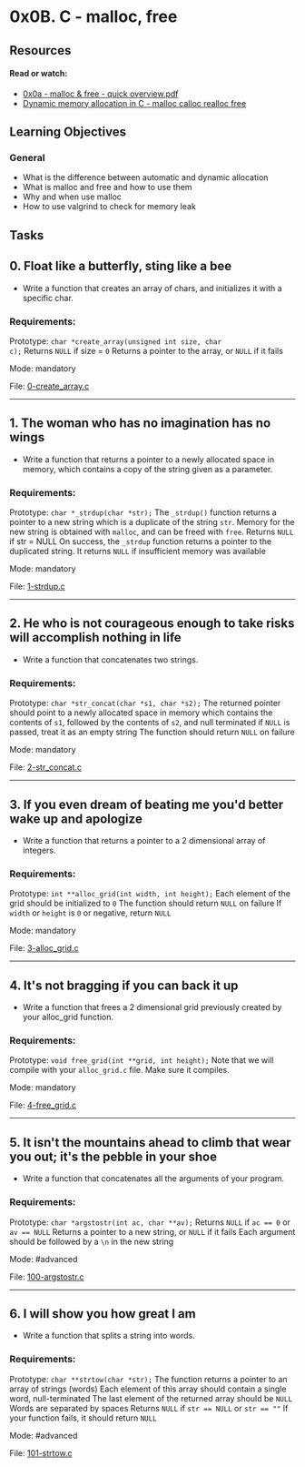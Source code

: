 # 0x0B. C - malloc, free

## Resources

#### Read or watch:

* [0x0a - malloc & free - quick overview.pdf](https://intranet.alxswe.com/rltoken/7q6RmWq86XkUhvmlhrg9bg)
* [Dynamic memory allocation in C - malloc calloc realloc free](https://intranet.alxswe.com/rltoken/pfGb2oVIYLO_1a8jtFGQYw)
## Learning Objectives

### General

* What is the difference between automatic and dynamic allocation
* What is malloc and free and how to use them
* Why and when use malloc
* How to use valgrind to check for memory leak
## Tasks

## 0. Float like a butterfly, sting like a bee

- Write a function that creates an array of chars, and initializes it with a specific char.
### Requirements:

Prototype: <code>char *create_array(unsigned int size, char c);</code>
Returns <code>NULL</code> if size = <code>0</code>
Returns a pointer to the array, or <code>NULL</code> if it fails

Mode: mandatory

File: [0-create_array.c](./0-create_array.c)
<hr>

## 1. The woman who has no imagination has no wings

- Write a function that returns a pointer to a newly allocated space in memory, which contains a copy of the string given as a parameter.
### Requirements:

Prototype: <code>char *_strdup(char *str);</code>
The <code>_strdup()</code> function returns a pointer to a new string which is a duplicate of the string <code>str</code>.  Memory for the new string is obtained with <code>malloc</code>, and can be freed with <code>free</code>.
Returns <code>NULL</code> if str = NULL
On success, the <code>_strdup</code> function returns a pointer to the duplicated string.  It returns <code>NULL</code> if insufficient memory was available

Mode: mandatory

File: [1-strdup.c](./1-strdup.c)
<hr>

## 2. He who is not courageous enough to take risks will accomplish nothing in life

- Write a function that concatenates two strings.
### Requirements:

Prototype: <code>char *str_concat(char *s1, char *s2);</code>
The returned pointer should point to a newly allocated space in memory which contains the contents of <code>s1</code>, followed by the contents of <code>s2</code>, and null terminated
if <code>NULL</code> is passed, treat it as an empty string
The function should return <code>NULL</code> on failure

Mode: mandatory

File: [2-str_concat.c](./2-str_concat.c)
<hr>

## 3. If you even dream of beating me you'd better wake up and apologize

- Write a function that returns a pointer to a 2 dimensional array of integers.
### Requirements:

Prototype: <code>int **alloc_grid(int width, int height);</code>
Each element of the grid should be initialized to <code>0</code>
The function should return <code>NULL</code> on failure
If <code>width</code> or <code>height</code> is <code>0</code> or negative, return <code>NULL</code>

Mode: mandatory

File: [3-alloc_grid.c](./3-alloc_grid.c)
<hr>

## 4. It's not bragging if you can back it up

- Write a function that frees a 2 dimensional grid previously created by your alloc_grid function.
### Requirements:

Prototype: <code>void free_grid(int **grid, int height);</code>
Note that we will compile with your <code>alloc_grid.c</code> file. Make sure it compiles.

Mode: mandatory

File: [4-free_grid.c](./4-free_grid.c)
<hr>

## 5. It isn't the mountains ahead to climb that wear you out; it's the pebble in your shoe

- Write a function that concatenates all the arguments of your program.
### Requirements:

Prototype: <code>char *argstostr(int ac, char **av);</code>
Returns <code>NULL</code> if <code>ac == 0</code> or <code>av == NULL</code>
Returns a pointer to a new string, or <code>NULL</code> if it fails
Each argument should be followed by a <code>\n</code> in the new string

Mode: #advanced

File: [100-argstostr.c](./100-argstostr.c)
<hr>

## 6. I will show you how great I am

- Write a function that splits a string into words.
### Requirements:

Prototype: <code>char **strtow(char *str);</code>
The function returns a pointer to an array of strings (words)
Each element of this array should contain a single word, null-terminated
The last element of the returned array should be <code>NULL</code>
Words are separated by spaces
Returns <code>NULL</code> if <code>str == NULL</code> or <code>str == ""</code>
If your function fails, it should return <code>NULL</code>

Mode: #advanced

File: [101-strtow.c](./101-strtow.c)
